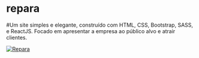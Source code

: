 # repara

#Um site simples e elegante, construído com HTML, CSS, Bootstrap, SASS, e ReactJS. Focado em apresentar a empresa ao público alvo e atrair clientes.

[![Repara](https://img.shields.io/website?label=Visitar&style=for-the-badge&url=https://repara-tec.vercel.app/
)](https://repara-tec.vercel.app/)

